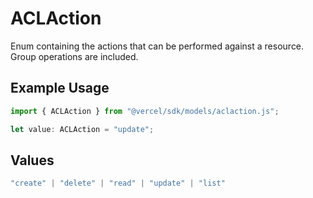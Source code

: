 # ACLAction

Enum containing the actions that can be performed against a resource. Group operations are included.

## Example Usage

```typescript
import { ACLAction } from "@vercel/sdk/models/aclaction.js";

let value: ACLAction = "update";
```

## Values

```typescript
"create" | "delete" | "read" | "update" | "list"
```